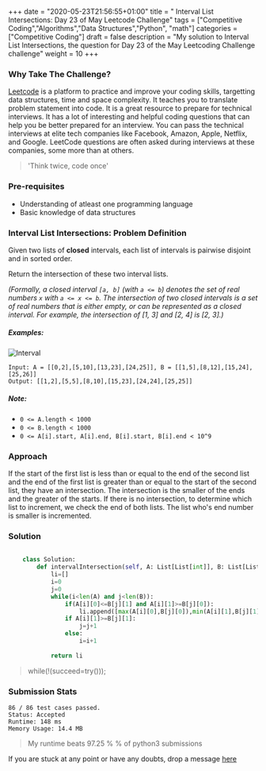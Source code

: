 +++
date = "2020-05-23T21:56:55+01:00"
title = " Interval List Intersections: Day 23 of May Leetcode Challenge"
tags = ["Competitive Coding","Algorithms","Data Structures","Python", "math"]
categories = ["Competitive Coding"]
draft = false
description = "My solution to  Interval List Intersections, the question for Day 23 of the May Leetcoding Challenge challenge"
weight = 10
+++

### Why Take The Challenge?

[Leetcode](https://leetcode.com/) is a platform to practice and improve your coding skills, targetting data structures, time and space complexity. It teaches you to translate problem statement into code. It is a great resource to prepare for technical interviews. It has a lot of interesting and helpful coding questions that can help you be better prepared for an interview. You can pass the technical interviews at elite tech companies like Facebook, Amazon, Apple, Netflix, and Google. LeetCode questions are often asked during interviews at these companies, some more than at others. 

> 'Think twice, code once'

### Pre-requisites
- Understanding of atleast one programming language
- Basic knowledge of data structures

###  Interval List Intersections: Problem Definition

Given two lists of **closed** intervals, each list of intervals is pairwise disjoint and in sorted order.

Return the intersection of these two interval lists.

*(Formally, a closed interval `[a, b]` (with `a <= b`) denotes the set of real numbers `x` with `a <= x <= b`.  The intersection of two closed intervals is a set of real numbers that is either empty, or can be represented as a closed interval.  For example, the intersection of [1, 3] and [2, 4] is [2, 3].)*

##### Examples:

![Interval](/img/interval1.png "Interval")

    Input: A = [[0,2],[5,10],[13,23],[24,25]], B = [[1,5],[8,12],[15,24],[25,26]]
    Output: [[1,2],[5,5],[8,10],[15,23],[24,24],[25,25]]

##### Note:

- `0 <= A.length < 1000`
- `0 <= B.length < 1000`
- `0 <= A[i].start, A[i].end, B[i].start, B[i].end < 10^9`

### Approach

If the start of the first list is less than or equal to the end of the second list and the end of the first list is greater than or equal to the start of the second list, they have an intersection. The intersection is the smaller of the ends and the greater of the starts. If there is no intersection, to determine which list to increment, we check the end of both lists. The list who's end number is smaller is incremented.

### Solution

``` python    

    class Solution:
        def intervalIntersection(self, A: List[List[int]], B: List[List[int]]) -> List[List[int]]:
            li=[]
            i=0
            j=0
            while(i<len(A) and j<len(B)):
                if(A[i][0]<=B[j][1] and A[i][1]>=B[j][0]):
                    li.append([max(A[i][0],B[j][0]),min(A[i][1],B[j][1])])
                if A[i][1]>=B[j][1]:
                    j=j+1
                else:
                    i=i+1
                
            return li

```


> while(!(succeed=try())); 


### Submission Stats
         
    86 / 86 test cases passed.
    Status: Accepted
    Runtime: 148 ms
    Memory Usage: 14.4 MB

>My runtime beats 97.25 % % of python3 submissions

If you are stuck at any point or have any doubts, drop a message [here](https://www.vrushtimody.me/)